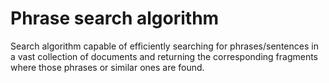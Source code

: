 # Phrase search algorithm

Search algorithm capable of efficiently searching for
phrases/sentences in a vast collection of documents and returning the corresponding
fragments where those phrases or similar ones are found.
